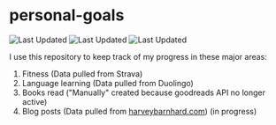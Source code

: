 # personal-goals
![Last Updated](https://img.shields.io/date/1613954954?color=FC4C02&label=Fitness%20Updated&logo=strava)
![Last Updated](https://img.shields.io/date/1613954954?color=7ac70c&label=Language%20Updated&logo=duolingo)
![Last Updated](https://img.shields.io/date/1613954954?color=e9e5cd&label=Books%20Updated&logo=goodreads)

I use this repository to keep track of my progress in these major areas:

1. Fitness (Data pulled from Strava)
2. Language learning (Data pulled from Duolingo)
3. Books read ("Manually" created because goodreads API no longer active)
4. Blog posts (Data pulled from [harveybarnhard.com](https://harveybarnhard.com)) (in progress)
